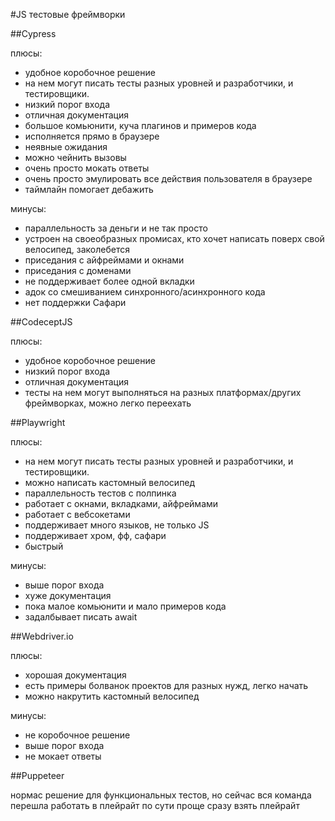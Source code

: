 #JS тестовые фреймворки

##Cypress 

плюсы:
- удобное коробочное решение
- на нем могут писать тесты разных уровней и разработчики, и тестировщики. 
- низкий порог входа
- отличная документация
- большое комьюнити, куча плагинов и примеров кода
- исполняется прямо в браузере
- неявные ожидания
- можно чейнить вызовы
- очень просто мокать ответы 
- очень просто эмулировать все действия пользователя в браузере
- таймлайн помогает дебажить 

минусы:
- параллельность за деньги и не так просто 
- устроен на своеобразных промисах, кто хочет написать поверх свой велосипед, заколебется 
- приседания с айфреймами и окнами
- приседания с доменами
- не поддерживает более одной вкладки 
- адок со смешиванием синхронного/асинхронного кода
- нет поддержки Сафари 

##CodeceptJS

плюсы:
- удобное коробочное решение 
- низкий порог входа
- отличная документация
- тесты на нем могут выполняться на разных платформах/других фреймворках, можно легко переехать 

##Playwright

плюсы:
- на нем могут писать тесты разных уровней и разработчики, и тестировщики. 
- можно написать кастомный велосипед 
- параллельность тестов с полпинка
- работает с окнами, вкладками, айфреймами 
- работает с вебсокетами
- поддерживает много языков, не только JS
- поддерживает хром, фф, сафари
- быстрый 

минусы:
- выше порог входа
- хуже документация 
- пока малое комьюнити и мало примеров кода 
- задалбывает писать await 

##Webdriver.io

плюсы:
- хорошая документация 
- есть примеры болванок проектов для разных нужд, легко начать 
- можно накрутить кастомный велосипед 

минусы:
- не коробочное решение 
- выше порог входа 
- не мокает ответы

##Puppeteer 

нормас решение для функциональных тестов, но сейчас вся команда перешла работать в плейрайт
по сути проще сразу взять плейрайт 

